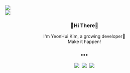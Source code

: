<img src="https://capsule-render.vercel.app/api?type=rect&color=fcd3d1&height=15&section=header" style="display: block; margin: 0 auto;"/>
<img src="https://capsule-render.vercel.app/api?type=shark&color=fe929f&height=125&section=header"style="display: block; margin: 0 auto;" />

<h3 align="center">🌷Hi There🌷</h3>
<p align="center">
I'm YeonHui Kim, a growing developer🙌<br>
Make it happen!
</p>


<h3 align="center">•••</h3>

<p align="center">
  <a href="http://bit.ly/gimyoni_notion"><img src="https://img.shields.io/badge/Notion-black?style=flat-square&logo=Notion&logoColor=white&link=https://www.notion.so/Page-3826744f72184a3a866356ec792ff6de"/></a>&nbsp
  <a href="mailto:imgimyoni@gmail.com"><img src="https://img.shields.io/badge/Gmail-d14836?style=flat-square&logo=Gmail&logoColor=white&link=mailto:imgimyoni@gmail.com"/></a>&nbsp
  <a href="https://mylittletechdiary.tistory.com/"><img src="https://img.shields.io/badge/-Tech%20Blog-208c20"/></a>
</p>
<br>
